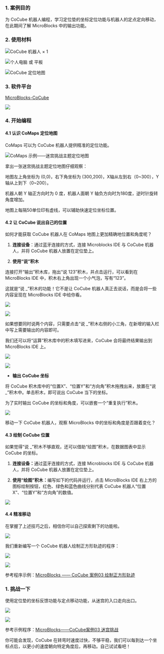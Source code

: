 ### 1. 案例目的

为 CoCube 机器人编程，学习定位垫的坐标定位功能与机器人的定点定向移动，在此期间了解 MicroBlocks 中的输出功能。

### 2. 使用材料

![CoCube 机器人 × 1](images/立体图.png)

![个人电脑 或 平板](images/PC.png)

![CoCube 定位地图](images/image.png)

### 3. 软件平台

[MicroBlocks-CoCube](https://microblocksfun.cn/run/microblocks.html#scripts=GP%20Scripts%0Adepends%20%27CoCube%27)

![](images/image-1.png)

### 4. 开始编程

#### 4.1 认识 CoMaps 定位地图

CoMaps 可以为 CoCube 机器人提供精准的定位功能。

![CoMaps 示例——迷宫挑战主题定位地图](images/地图说明.png)

拿出一张迷宫挑战主题定位地图仔细观察：

地图左上角坐标为 (0,0)，右下角坐标为 (300,200)，X轴从左到右（0\~300），Y轴从上到下（0\~200）。

机器人朝 Y 轴正方向时为 0 度，机器人面朝 Y 轴负方向时为180度，逆时针旋转角度增加。

地图上每隔50单位印有虚线，可以辅助快速定位坐标位置。

#### 4.2 **让 CoCube 说出自己的位置**

如何才能获取 CoCube 机器人在 CoMaps 地图上更加精确地位置和角度呢？

1. **连接设备**：通过蓝牙连接的方式，连接 Microblocks IDE 与 CoCube 机器人，并将 CoCube 机器人放置在定位垫上。

2. **使用“说”积木**

连接打开“输出”积木库，拖出“说 123”积木，并点击运行，可以看到在 MicroBlocks IDE 中，积木右上角出现一个小气泡，写有“123”。

这就是“说 \_”积木的功能！它不是让 CoCube 机器人真正去说话，而是会将一些内容呈现在 MicroBlocks IDE 中给你看。

![](images/image-2.png)

![](images/scriptImage1819646.png)

如果想要同时说两个内容，只需要点击“说 \_”积木右侧的小三角，在新增的输入栏中写上需要输出的内容即可。

我们还可以将“运算”积木库中的积木填写进来，CoCube 会将最终结果输出到 MicroBlocks IDE 上。

![](images/scriptImage2100985.png)

![](images/scriptImage2239731.png)

* **输出 CoCube 坐标**

将 CoCube 积木库中的“位置X”、“位置Y”和“方向角”积木拖拽出来，放置在“说 \_”积木中。单击积木，即可说出 CoCube 当下的坐标。

为了实时输出 CoCube 的坐标和角度，可以嵌套一个“重复执行”积木。

![](images/scriptImage2340058.png)

移动一下 CoCube 机器人，观察 MicroBlocks 中的坐标和角度是否跟着变化？

#### 4.3 绘制 CoCube 位置

如果觉得“说 \_”积木不够直观，还可以借助“绘图”积木，在数据图表中显示 CoCube 的坐标。

1. **连接设备：**&#x901A;过蓝牙连接的方式，连接 Microblocks IDE 与 CoCube 机器人，并将 CoCube 机器人放置在定位垫上。

2. **使用“绘图”积木：**&#x7F16;写如下的代码并运行，点击 MicroBlocks IDE 右上方的图标绘制按钮，红色、绿色和蓝色曲线分别代表 CoCube 机器人“位置X”、“位置Y”和“方向角”的数值。

![](images/image-3.png)

#### 4.4 精准移动

&#x20;    在掌握了上述技巧之后，相信你可以自己探索剩下的功能啦。

![](images/image-4.png)

我们重新编写一个 CoCube 机器人绘制正方形轨迹的程序：

![](images/scriptImage3089043.png)



![](images/scriptImage3097549.png)



参考程序示例：[MicroBlocks —— CoCube 案例03 绘制正方形轨迹](https://microblocksfun.cn/run/microblocks.html#scripts=GP%20Scripts%0Adepends%20%27CoCube%27%0A%0Ascript%20971%20248%20%7B%0Aforever%20%7B%0A%20%20%27CoCube%20rotate%20to%20angle%27%200%2030%0A%20%20%27CoCube%20move%20by%20step%27%20%27cocube%3Bforward%27%2040%2050%0A%20%20%27CoCube%20rotate%20to%20angle%27%2090%2030%0A%20%20%27CoCube%20move%20by%20step%27%20%27cocube%3Bforward%27%2040%2050%0A%20%20%27CoCube%20rotate%20to%20angle%27%20180%2030%0A%20%20%27CoCube%20move%20by%20step%27%20%27cocube%3Bforward%27%2040%2050%0A%20%20%27CoCube%20rotate%20to%20angle%27%20270%2030%0A%20%20%27CoCube%20move%20by%20step%27%20%27cocube%3Bforward%27%2040%2050%0A%7D%0A%7D%0A%0Ascript%20596%20312%20%7B%0Aforever%20%7B%0A%20%20%27CoCube%20move%20by%20step%27%20%27cocube%3Bforward%27%2040%2050%0A%20%20%27CoCube%20rotate%20by%20degree%27%20%27cocube%3Bleft%27%2030%2090%0A%7D%0A%7D%0A%0A)

### 1. 挑战一下

使用定位垫的坐标反馈功能与定点移动功能，从迷宫的入口走向出口。

![](images/scriptImage256581.png)

![](<images/c894f182d53640cd5ad5e84a4b741c3f 00_00_01-~1.gif>)

参考示例程序：[MicroBlocks——CoCube案例03 迷宫挑战](https://microblocksfun.cn/run/microblocks.html#scripts=GP%20Scripts%0Adepends%20%27CoCube%27%0A%0Ascript%20437%20194%20%7B%0A%27CoCube%20move%20to%27%20124%2022%2040%0A%27CoCube%20move%20to%27%20124%2053%2040%0A%27CoCube%20move%20to%27%20155%2053%2040%0A%27CoCube%20move%20to%27%20156%20118%2040%0A%27CoCube%20move%20to%27%20286%20118%2040%0A%27CoCube%20move%20to%27%20286%20180%2040%0A%27CoCube%20move%20to%27%20223%20180%2040%0A%27CoCube%20move%20to%27%20220%20150%2040%0A%27CoCube%20move%20to%27%20155%20150%2040%0A%27CoCube%20move%20to%27%20155%20180%2040%0A%7D%0A%0A)

你可能会发现，CoCube 在转弯时速度过快，不够平稳，我们可以每到达一个坐标点后，以更小的速度朝向特定角度后，再移动。自己试试看吧！

